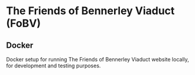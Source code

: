 # The Friends of Bennerley Viaduct (FoBV)

## Docker

Docker setup for running The Friends of Bennerley Viaduct website locally, for development and testing purposes.